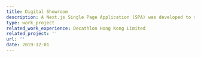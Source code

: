 ```yaml
---
title: Digital Showroom
description: A Next.js Single Page Application (SPA) was developed to showcase large items that are not feasible to display in physical retail stores. The application was deployed on EC2 servers with a load-balancer serving as the front-end. This project was initiated in 2019 and ceased operations in 2023.
type: work_project
related_work_experience: Decathlon Hong Kong Limited
related_project: ''
url: ''
date: 2019-12-01
---
```

